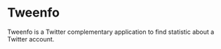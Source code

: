 # Tweenfo

Tweenfo is a Twitter complementary application to find statistic about a Twitter account.
